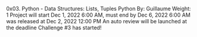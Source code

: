 0x03. Python - Data Structures: Lists, Tuples
Python
 By: Guillaume
 Weight: 1
 Project will start Dec 1, 2022 6:00 AM, must end by Dec 6, 2022 6:00 AM
 was released at Dec 2, 2022 12:00 PM
 An auto review will be launched at the deadline
Challenge #3 has started!
